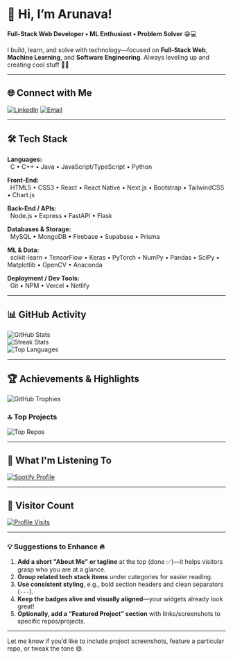 # 💫 Hi, I’m Arunava!  
**Full‑Stack Web Developer • ML Enthusiast • Problem Solver** 😁💻

I build, learn, and solve with technology—focused on **Full‑Stack Web**, **Machine Learning**, and **Software Engineering**. Always leveling up and creating cool stuff 🚀✨

---

## 🌐 Connect with Me  
[![LinkedIn](https://img.shields.io/badge/LinkedIn-%230077B5.svg?logo=linkedin&logoColor=white)](https://linkedin.com/in/arunava12/)
[![Email](https://img.shields.io/badge/Email‑Gmail‑D14836?logo=gmail&logoColor=white)](mailto:arunavacr7@gmail.com)

---

## 🛠️ Tech Stack

**Languages:**  
&ensp;C • C++ • Java • JavaScript/TypeScript • Python

**Front-End:**  
&ensp;HTML5 • CSS3 • React • React Native • Next.js • Bootstrap • TailwindCSS • Chart.js

**Back-End / APIs:**  
&ensp;Node.js • Express • FastAPI • Flask

**Databases & Storage:**  
&ensp;MySQL • MongoDB • Firebase • Supabase • Prisma

**ML & Data:**  
&ensp;scikit-learn • TensorFlow • Keras • PyTorch • NumPy • Pandas • SciPy • Matplotlib • OpenCV • Anaconda

**Deployment / Dev Tools:**  
&ensp;Git • NPM • Vercel • Netlify

---

## 📊 GitHub Activity  
![GitHub Stats](https://github-readme-stats.vercel.app/api?username=arunava-12&theme=nightowl&hide_border=false&include_all_commits=true&count_private=true)  
![Streak Stats](https://nirzak-streak-stats.vercel.app/?user=arunava-12&theme=nightowl&hide_border=false)  
![Top Languages](https://github-readme-stats.vercel.app/api/top-langs/?username=arunava-12&theme=nightowl&hide_border=false&include_all_commits=true&count_private=true&layout=compact)

---

## 🏆 Achievements & Highlights  
![GitHub Trophies](https://github-profile-trophy.vercel.app/?username=arunava-12&theme=nightowl&no-frame=false&no-bg=false&margin-w=4)

### 🔝 Top Projects  
![Top Repos](https://github-contributor-stats.vercel.app/api?username=arunava-12&limit=5&theme=nightowl&combine_all_yearly_contributions=true)

---

## 🎵 What I'm Listening To  
[![Spotify Profile](https://spotify-github-profile.kittinanx.com/api/view?uid=gmfg68nozxiiuyx7selg2k7tj&cover_image=true&theme=novatorem&show_offline=true&background_color=121212&interchange=true&bar_color=53b14f&bar_color_cover=true)](https://spotify-github-profile.kittinanx.com/api/view?uid=gmfg68nozxiiuyx7selg2k7tj&redirect=true)

---

## 👣 Visitor Count  
[![Profile Visits](https://visitcount.itsvg.in/api?id=arunava-12&icon=3&color=11)](https://visitcount.itsvg.in)

---

### 💡 Suggestions to Enhance 🔥

1. **Add a short "About Me" or tagline** at the top (done ✅)—it helps visitors grasp who you are at a glance.  
2. **Group related tech stack items** under categories for easier reading.  
3. **Use consistent styling**, e.g., bold section headers and clean separators (`---`).  
4. **Keep the badges alive and visually aligned**—your widgets already look great!  
5. **Optionally, add a “Featured Project” section** with links/screenshots to specific repos/projects.

---

Let me know if you’d like to include project screenshots, feature a particular repo, or tweak the tone 😄.
